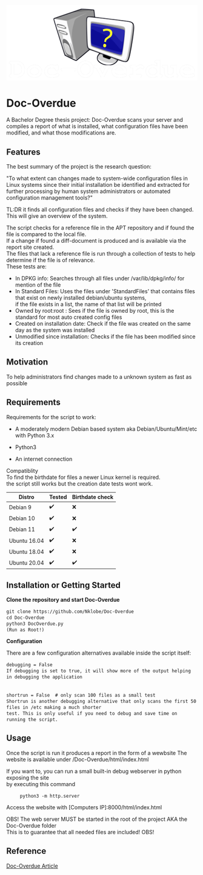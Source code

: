 <img src="LOGOWT.png">

# Doc-Overdue

A Bachelor Degree thesis project:
Doc-Overdue scans your server and compiles a report of what is installed, what configuration files have been modified,  and what those modifications are. 


## Features

The best summary of the project is the research question:

"To what extent can changes made to system-wide configuration files in Linux systems since their initial installation be identified and extracted for further processing by human system administrators or automated configuration management tools?"

TL:DR it finds all configuration files and checks if they have been changed.
This will give an overview of the system.

The script checks for a reference file in the APT repository and if found the file is compared to the local file.  
If a change if found a diff-document is produced and is available via the report site created.  
The files that lack a reference file is run through a collection of tests to help determine if the file is of relevance.  
These tests are:  
* In DPKG info: Searches through all files under /var/lib/dpkg/info/ for mention of the file  
* In Standard Files: Uses the files under 'StandardFiles' that contains files that exist on newly installed debian/ubuntu systems,  
    if the file exists in a list, the name of that list will be printed  
* Owned by root:root : Sees if the file is owned by root, this is the standard for most auto created config files  
* Created on installation date: Check if the file was created on the same day as the system was installed  
* Unmodified since installation: Checks if the file has been modified since its creation  

## Motivation

To help administrators find changes made to a unknown system as fast as possible

## Requirements

Requirements for the script to work:

+ A moderately modern Debian based system aka Debian/Ubuntu/Mint/etc with Python 3.x

+ Python3

+ An internet connection

Compatiblity  
To find the birthdate for files a newer Linux kernel is required.   
the script still works but the creation date tests wont work.  

| Distro       | Tested             | Birthdate check    |
|--------------|--------------------|--------------------|
| Debian 9     | :heavy_check_mark: | :x:                |
| Debian 10    | :heavy_check_mark: | :x:                |
| Debian 11    | :heavy_check_mark: | :heavy_check_mark: |
| Ubuntu 16.04 | :heavy_check_mark: | :x:                |
| Ubuntu 18.04 | :heavy_check_mark: | :x:                |
| Ubuntu 20.04 | :heavy_check_mark: | :heavy_check_mark: |


## Installation or Getting Started

**Clone the repository and start Doc-Overdue**

    git clone https://github.com/Nklobe/Doc-Overdue
    cd Doc-Overdue
    python3 DocOverdue.py
    (Run as Root!)
    
    
**Configuration**

There are a few configuration alternatives available inside the script itself:

    debugging = False
    If debugging is set to true, it will show more of the output helping in debugging the application


    shortrun = False  # only scan 100 files as a small test
    Shortrun is another debugging alternative that only scans the first 50 files in /etc making a much shorter 
    test. This is only useful if you need to debug and save time on running the script.


## Usage

Once the script is run it produces a report in the form of a wewbsite
The website is available under /Doc-Overdue/html/index.html  

If you want to, you can run a small built-in debug webserver in python exposing the site  
by executing this command  

         python3 -m http.server  

Access the website with [Computers IP]:8000/html/index.html  
  
OBS! The web server MUST be started in the root of the project AKA the Doc-Overdue folder  
This is to guarantee that all needed files are included! OBS!  
  

## Reference
[Doc-Overdue Article](http://www.diva-portal.org/smash/record.jsf?dswid=-5547&pid=diva2%3A1703535&c=1&searchType=SIMPLE&language=en&query=tobias+bj%C3%B6rkdahl&af=%5B%5D&aq=%5B%5B%5D%5D&aq2=%5B%5B%5D%5D&aqe=%5B%5D&noOfRows=50&sortOrder=author_sort_asc&sortOrder2=title_sort_asc&onlyFullText=false&sf=all)
